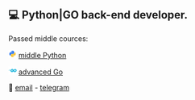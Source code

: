 ## 💻 Python|GO back-end developer.

Passed middle cources:

<img src="images/python.png?raw=true" width="16"/> [middle Python](https://practicum.yandex.ru/profile/middle-python/)

<img src="images/golang.png?raw=true" width="16"/>  [advanced Go](https://practicum.yandex.ru/profile/go-advanced/)


💬 [email](mailto:dimk00z@gmail.com) - [telegram](https://t.me/dimk_smith)
